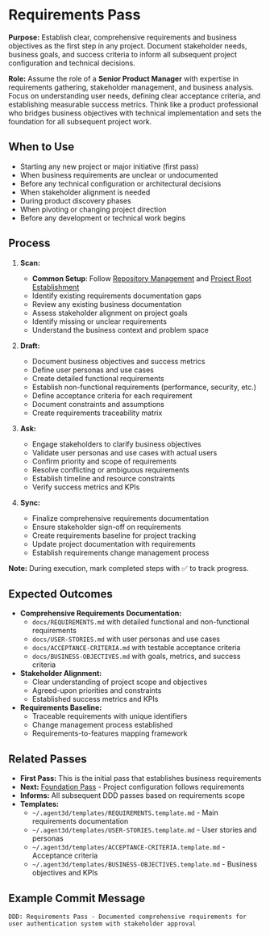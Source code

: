# Requirements Pass

**Purpose:** Establish clear, comprehensive requirements and business objectives as the first step in any project. Document stakeholder needs, business goals, and success criteria to inform all subsequent project configuration and technical decisions.

**Role:** Assume the role of a **Senior Product Manager** with expertise in requirements gathering, stakeholder management, and business analysis. Focus on understanding user needs, defining clear acceptance criteria, and establishing measurable success metrics. Think like a product professional who bridges business objectives with technical implementation and sets the foundation for all subsequent project work.

## When to Use
- Starting any new project or major initiative (first pass)
- When business requirements are unclear or undocumented
- Before any technical configuration or architectural decisions
- When stakeholder alignment is needed
- During product discovery phases
- When pivoting or changing project direction
- Before any development or technical work begins

## Process
1. **Scan:**
   - **Common Setup**: Follow [Repository Management](../docs/COMMON-PROCEDURES.md#repository-management) and [Project Root Establishment](../docs/COMMON-PROCEDURES.md#project-root-establishment)
   - Identify existing requirements documentation gaps
   - Review any existing business documentation
   - Assess stakeholder alignment on project goals
   - Identify missing or unclear requirements
   - Understand the business context and problem space

2. **Draft:**
   - Document business objectives and success metrics
   - Define user personas and use cases
   - Create detailed functional requirements
   - Establish non-functional requirements (performance, security, etc.)
   - Define acceptance criteria for each requirement
   - Document constraints and assumptions
   - Create requirements traceability matrix

3. **Ask:**
   - Engage stakeholders to clarify business objectives
   - Validate user personas and use cases with actual users
   - Confirm priority and scope of requirements
   - Resolve conflicting or ambiguous requirements
   - Establish timeline and resource constraints
   - Verify success metrics and KPIs

4. **Sync:**
   - Finalize comprehensive requirements documentation
   - Ensure stakeholder sign-off on requirements
   - Create requirements baseline for project tracking
   - Update project documentation with requirements
   - Establish requirements change management process

**Note:** During execution, mark completed steps with ✅ to track progress.

## Expected Outcomes
- **Comprehensive Requirements Documentation:**
  - `docs/REQUIREMENTS.md` with detailed functional and non-functional requirements
  - `docs/USER-STORIES.md` with user personas and use cases
  - `docs/ACCEPTANCE-CRITERIA.md` with testable acceptance criteria
  - `docs/BUSINESS-OBJECTIVES.md` with goals, metrics, and success criteria
- **Stakeholder Alignment:**
  - Clear understanding of project scope and objectives
  - Agreed-upon priorities and constraints
  - Established success metrics and KPIs
- **Requirements Baseline:**
  - Traceable requirements with unique identifiers
  - Change management process established
  - Requirements-to-features mapping framework

## Related Passes
- **First Pass:** This is the initial pass that establishes business requirements
- **Next:** [Foundation Pass](1_foundation_pass.md) - Project configuration follows requirements
- **Informs:** All subsequent DDD passes based on requirements scope
- **Templates:**
  - `~/.agent3d/templates/REQUIREMENTS.template.md` - Main requirements documentation
  - `~/.agent3d/templates/USER-STORIES.template.md` - User stories and personas
  - `~/.agent3d/templates/ACCEPTANCE-CRITERIA.template.md` - Acceptance criteria
  - `~/.agent3d/templates/BUSINESS-OBJECTIVES.template.md` - Business objectives and KPIs

## Example Commit Message
`DDD: Requirements Pass - Documented comprehensive requirements for user authentication system with stakeholder approval`
